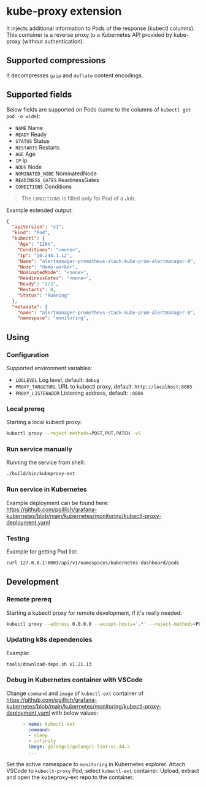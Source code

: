 # kube-proxy extension

It injects additional information to Pods of the response (kubectl columns).
This container is a reverse proxy
to a Kubernetes API provided by kube-proxy (without authentication).

<!-- markdownlint-disable MD013 -->

## Supported compressions

It decompresses `gzip` and `deflate` content encodings.

## Supported fields

Below fields are supported on Pods (same to the columns of `kubectl get pod -o wide`):

* `NAME` Name
* `READY` Ready
* `STATUS` Status
* `RESTARTS` Restarts
* `AGE` Age
* `IP` Ip
* `NODE` Node
* `NOMINATED_NODE` NominatedNode
* `READINESS_GATES` ReadinessGates
* `CONDITIONS` Conditions

> The `CONDITIONS` is filled only for Pod of a Job.

Example extended output:

```json
{
  "apiVersion": "v1",
  "kind": "Pod",
  "kubectl": {
    "Age": "126m",
    "Conditions": "<none>",
    "Ip": "10.244.1.12",
    "Name": "alertmanager-prometheus-stack-kube-prom-alertmanager-0",
    "Node": "demo-worker",
    "NominatedNode": "<none>",
    "ReadinessGates": "<none>",
    "Ready": "2/2",
    "Restarts": 0,
    "Status": "Running"
  },
  "metadata": {
    "name": "alertmanager-prometheus-stack-kube-prom-alertmanager-0",
    "namespace": "monitoring",
```

## Using

### Configuration

Supported environment variables:

* `LOGLEVEL` Log level, default: `debug`
* `PROXY_TARGETURL` URL to kubectl proxy, default: `http://localhost:8005`
* `PROXY_LISTENADDR` Listening address, default: `:8004`

### Local prereq

Starting a local kubectl proxy:

```sh
kubectl proxy --reject-methods=POST,PUT,PATCH -v5
```

### Run service manually

Running the service from shell:

```sh
./build/bin/kubeproxy-ext
```

### Run service in Kubernetes

Example deployment can be found here: <https://github.com/pgillich/grafana-kubernetes/blob/main/kubernetes/monitoring/kubectl-proxy-deployment.yaml>

### Testing

Example for getting Pod list:

```sh
curl 127.0.0.1:8003/api/v1/namespaces/kubernetes-dashboard/pods
```

## Development

### Remote prereq

Starting a kubectl proxy for remote development, if it's really needed:

```sh
kubectl proxy --address 0.0.0.0 --accept-hosts='.*' --reject-methods=POST,PUT,PATCH -v5
```

### Updating k8s dependencies

Example:

```sh
tools/download-deps.sh v1.21.13
```

### Debug in Kubernetes container with VSCode

Change `command` and `image` of `kubectl-ext` container of <https://github.com/pgillich/grafana-kubernetes/blob/main/kubernetes/monitoring/kubectl-proxy-deployment.yaml> with below values:

```yaml
      - name: kubectl-ext
        command:
        - sleep
        - infinity
        image: golangci/golangci-lint:v1.44.2
        ...
```

Set the active namespace to `monitoring` in Kubernetes explorer. Attach VSCode to `kubeclt-proxy` Pod, select `kubectl-ext` container. Upload, extract and open the kubeproxy-ext repo to the container.
